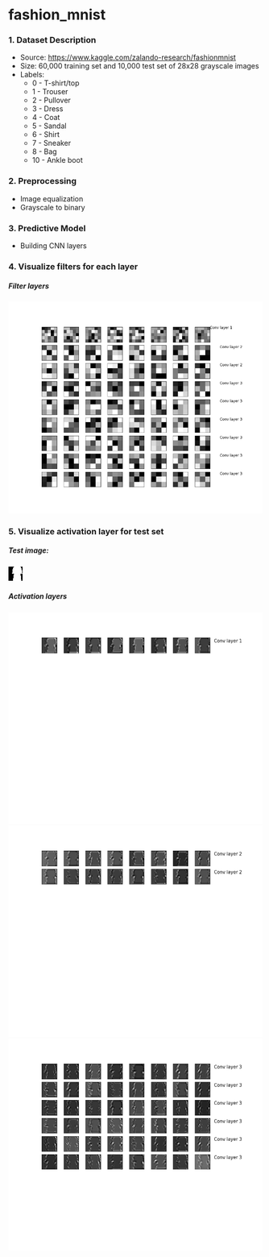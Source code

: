# fashion_mnist 
### 1. Dataset Description  
  * Source: https://www.kaggle.com/zalando-research/fashionmnist  
  * Size: 60,000 training set and 10,000 test set of 28x28 grayscale images
  * Labels: 
    * 0 - T-shirt/top  
    * 1 - Trouser  
    * 2 - Pullover
    * 3 - Dress
    * 4 - Coat
    * 5 - Sandal
    * 6 - Shirt
    * 7 - Sneaker
    * 8 - Bag
    * 10 - Ankle boot  

### 2. Preprocessing
  * Image equalization
  * Grayscale to binary
  
### 3. Predictive Model
  * Building CNN layers
 
### 4. Visualize filters for each layer
##### Filter layers
![alt text](https://raw.githubusercontent.com/leeshien/fashion_mnist/master/images/filter_layers.png)

### 5. Visualize activation layer for test set
##### Test image:
![alt text](https://raw.githubusercontent.com/leeshien/fashion_mnist/master/images/test_img.png)

##### Activation layers
![alt text](https://raw.githubusercontent.com/leeshien/fashion_mnist/master/images/activation_layers_0.png)
![alt text](https://raw.githubusercontent.com/leeshien/fashion_mnist/master/images/activation_layers_1.png)
![alt text](https://raw.githubusercontent.com/leeshien/fashion_mnist/master/images/activation_layers_2.png)


